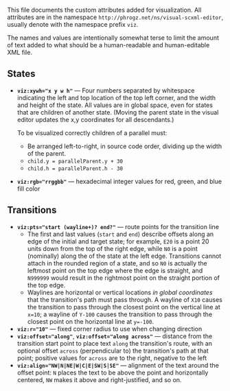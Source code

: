 This file documents the custom attributes added for visualization.
All attributes are in the namespace `http://phrogz.net/ns/visual-scxml-editor`,
usually denote with the namespace prefix `viz`.

The names and values are intentionally somewhat terse to limit the amount of text added to what
should be a human-readable and human-editable XML file.

## States

* **`viz:xywh="x y w h"`** — Four numbers separated by whitespace indicating the left and top
  location of the top left corner, and the width and height of the state. All values are in global
  space, even for states that are children of another state. (Moving the parent state in the visual
  editor updates the x,y coordinates for all descendants.)

  To be visualized correctly children of a parallel must:
  * Be arranged left-to-right, in source code order, dividing up the width of the parent.
  * `child.y = parallelParent.y + 30`
  * `child.h = parallelParent.h - 30`

* **`viz:rgb="rrggbb"`** — hexadecimal integer values for red, green, and blue fill color


## Transitions

* **`viz:pts="start (wayline+)? end?"`** — route points for the transition line
  * The first and last values (`start` and `end`) describe offsets along an edge of the initial and
    target state; for example, `E20` is a point 20 units down from the top of the right edge, while
    `N0` is a point (nominally) along the of the state at the left edge. Transitions cannot attach
    in the rounded region of a state, and so `N0` is actually the leftmost point on the top edge
    where the edge is straight, and `N999999` would result in the rightmost point on the straight
    portion of the top edge.
  * Waylines are horizontal or vertical locations _in global coordinates_ that the transition's path
    must pass through. A wayline of `X10` causes the transition to pass through the closest point on
    the vertical line at `x=10`; a wayline of `Y-100` causes the transition to pass through the
    closest point on the horizontal line at `y=-100`.
* **`viz:r="10"`** — fixed corner radius to use when changing direction
* **`viz:offset="along"`**, **`viz:offset="along across"`** — distance from the transition start
  point to place text `along` the transition's route, with an optional offset `across`
  (perpendicular to) the transition's path at that point; positive values for `across` are to the
  right, negative to the left
* **`viz:align="NW|N|NE|W|C|E|SW|S|SE"`** — alignment of the text around the offset point: `N` places
  the text to be above the point and horizontally centered, `NW` makes it above and right-justified, and so on.
